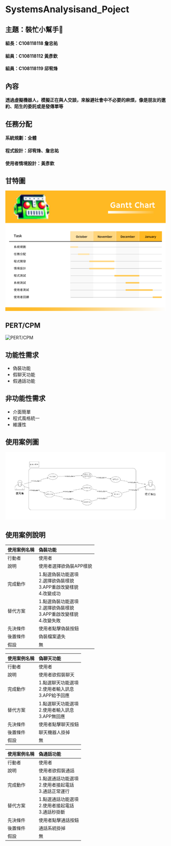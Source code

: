 # SystemsAnalysisand_Poject

## 主題：裝忙小幫手:smiling_face_with_tear:
#### 組長：C108118118 詹忠祐
#### 組員：C108118112 黃彥欽
#### 組員：C108118119 邱宥烽

## 內容
#### 透過虛擬機器人，模擬正在與人交談，來躲避社會中不必要的麻煩，像是朋友的邀約、陌生的委託或是發傳單等

## 任務分配
#### 系統規劃：全體
#### 程式設計：邱宥烽、詹忠祐
#### 使用者情境設計：黃彥欽

## 甘特圖
![Gantt Chart](https://raw.githubusercontent.com/m0001123/SystemsAnalysisand_Poject/main/Gantt%20Chart.png)
## PERT/CPM
![PERT/CPM](https://i.imgur.com/DiPLuaD.jpg)

## 功能性需求
* 偽裝功能
* 假聊天功能
* 假通話功能

## 非功能性需求
* 介面簡單
* 程式風格統一
* 維護性

## 使用案例圖
![使用案例圖](https://github.com/m0001123/SystemsAnalysisand_Poject/blob/main/%E4%BD%BF%E7%94%A8%E6%A1%88%E4%BE%8B%E5%9C%96.jpg?raw=true)

## 使用案例說明
|使用案例名稱|偽裝功能|
|:---|:---|
|行動者|使用者|
|說明|使用者選擇欲偽裝APP樣貌|
|完成動作|1.點選偽裝功能選項</br>2.選擇欲偽裝樣貌</br>3.APP重啟改變樣貌</br>4.改變成功|
|替代方案|1.點選偽裝功能選項</br>2.選擇欲偽裝樣貌</br>3.APP重啟改變樣貌</br>4.改變失敗|
|先決條件|使用者點擊偽裝按鈕|
|後置條件|偽裝檔案遺失|
|假設|無|

|使用案例名稱|偽聊天功能|
|:---|:---|
|行動者|使用者|
|說明|使用者欲假裝聊天|
|完成動作|1.點選聊天功能選項</br>2.使用者輸入訊息</br>3.APP給予回應|
|替代方案|1.點選聊天功能選項</br>2.使用者輸入訊息</br>3.APP無回應|
|先決條件|使用者點擊聊天按鈕|
|後置條件|聊天機器人掛掉|
|假設|無|

|使用案例名稱|偽通話功能|
|:---|:---|
|行動者|使用者|
|說明|使用者欲假裝通話|
|完成動作|1.點選通話功能選項</br>2.使用者接起電話</br>3.通話正常運行|
|替代方案|1.點選通話功能選項</br>2.使用者接起電話</br>3.通話秒掛斷|
|先決條件|使用者點擊通話按鈕|
|後置條件|通話系統掛掉|
|假設|無|




